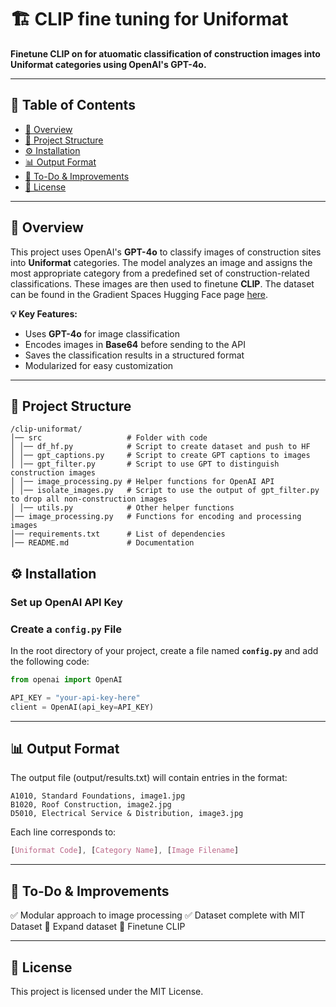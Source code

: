 # **🏗️ CLIP fine tuning for Uniformat**
**Finetune CLIP on for atuomatic classification of construction images into Uniformat categories using OpenAI's GPT-4o.**  

---

## **📖 Table of Contents**
- [📌 Overview](#-overview)
- [📂 Project Structure](#-project-structure)
- [⚙️ Installation](#️-installation)
- [📊 Output Format](#-output-format)
- [📌 To-Do & Improvements](#-to-do--improvements)
- [📜 License](#-license)

---

## **📌 Overview**
This project uses OpenAI's **GPT-4o** to classify images of construction sites into **Uniformat** categories. The model analyzes an image and assigns the most appropriate category from a predefined set of construction-related classifications. These images are then used to finetune **CLIP**. The dataset can be found in the Gradient Spaces Hugging Face page [here](https://huggingface.co/datasets/gradient-spaces/uniformat-dataset). 

**💡 Key Features:**
- Uses **GPT-4o** for image classification  
- Encodes images in **Base64** before sending to the API  
- Saves the classification results in a structured format  
- Modularized for easy customization  

---

## **📂 Project Structure**
```console
/clip-uniformat/
│── src                   # Folder with code
│ │── df_hf.py            # Script to create dataset and push to HF  
│ │── gpt_captions.py     # Script to create GPT captions to images
│ │── gpt_filter.py       # Script to use GPT to distinguish construction images
│ │── image_processing.py # Helper functions for OpenAI API
│ │── isolate_images.py   # Script to use the output of gpt_filter.py to drop all non-construction images
│ │── utils.py            # Other helper functions
│── image_processing.py   # Functions for encoding and processing images
│── requirements.txt      # List of dependencies
│── README.md             # Documentation
```
## **⚙️ Installation**
### Set up OpenAI API Key

### **Create a `config.py` File**
In the root directory of your project, create a file named **`config.py`** and add the following code:

```python
from openai import OpenAI

API_KEY = "your-api-key-here"
client = OpenAI(api_key=API_KEY)
```

---

## **📊 Output Format**
The output file (output/results.txt) will contain entries in the format:
```console
A1010, Standard Foundations, image1.jpg
B1020, Roof Construction, image2.jpg
D5010, Electrical Service & Distribution, image3.jpg
```
Each line corresponds to:
```css
[Uniformat Code], [Category Name], [Image Filename]
```

---

## **📌 To-Do & Improvements**
✅ Modular approach to image processing
✅ Dataset complete with MIT Dataset
🔲 Expand dataset
🔲 Finetune CLIP

---
## **📜 License**
This project is licensed under the MIT License.
